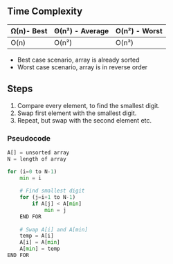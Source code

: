 ## Time Complexity

| Ω(n)- Best | Θ(n²) - Average | O(n²) - Worst |
| ---------- | --------------- | ------------- |
| O(n)       | O(n²)           | O(n²)         |
- Best case scenario, array is already sorted
- Worst case scenario, array is in reverse order

## Steps
1. Compare every element, to find the smallest digit.
2. Swap first element with the smallest digit.
3. Repeat, but swap with the second element etc.

### Pseudocode
```python
A[] = unsorted array
N = length of array

for (i=0 to N-1)
	min = i
	
	# Find smallest digit
	for (j=i+1 to N-1)
		if A[j] < A[min]
			min = j
	END FOR
	
	# Swap A[i] and A[min]
	temp = A[i]
	A[i] = A[min]
	A[min] = temp
END FOR
```
